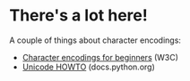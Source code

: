 # There's a lot here!
A couple of things about character encodings:
- [Character encodings for beginners](https://www.w3.org/International/questions/qa-what-is-encoding) (W3C)
- [Unicode HOWTO](https://docs.python.org/3.6/howto/unicode.html) (docs.python.org)
